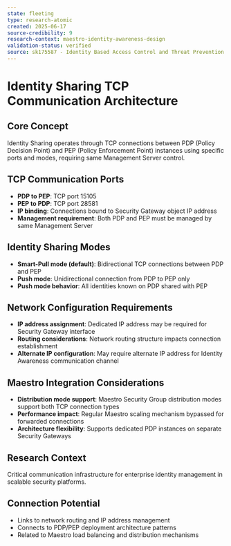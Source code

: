```yaml
---
state: fleeting
type: research-atomic
created: 2025-06-17
source-credibility: 9
research-context: maestro-identity-awareness-design
validation-status: verified
source: sk175587 - Identity Based Access Control and Threat Prevention - Design Guidelines - Quantum Maestro
---
```


# Identity Sharing TCP Communication Architecture

## Core Concept
Identity Sharing operates through TCP connections between PDP (Policy Decision Point) and PEP (Policy Enforcement Point) instances using specific ports and modes, requiring same Management Server control.

## TCP Communication Ports
- **PDP to PEP**: TCP port 15105
- **PEP to PDP**: TCP port 28581
- **IP binding**: Connections bound to Security Gateway object IP address
- **Management requirement**: Both PDP and PEP must be managed by same Management Server

## Identity Sharing Modes
- **Smart-Pull mode (default)**: Bidirectional TCP connections between PDP and PEP
- **Push mode**: Unidirectional connection from PDP to PEP only
- **Push mode behavior**: All identities known on PDP shared with PEP

## Network Configuration Requirements
- **IP address assignment**: Dedicated IP address may be required for Security Gateway interface
- **Routing considerations**: Network routing structure impacts connection establishment
- **Alternate IP configuration**: May require alternate IP address for Identity Awareness communication channel

## Maestro Integration Considerations
- **Distribution mode support**: Maestro Security Group distribution modes support both TCP connection types
- **Performance impact**: Regular Maestro scaling mechanism bypassed for forwarded connections
- **Architecture flexibility**: Supports dedicated PDP instances on separate Security Gateways

## Research Context
Critical communication infrastructure for enterprise identity management in scalable security platforms.

## Connection Potential
- Links to network routing and IP address management
- Connects to PDP/PEP deployment architecture patterns
- Related to Maestro load balancing and distribution mechanisms